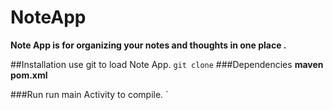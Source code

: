 # NoteApp
**Note App is  for organizing your notes and thoughts in one place .**

##Installation
use git to load Note App.
`git clone`
###Dependencies
**maven pom.xml**

###Run
run main Activity to compile.
`

